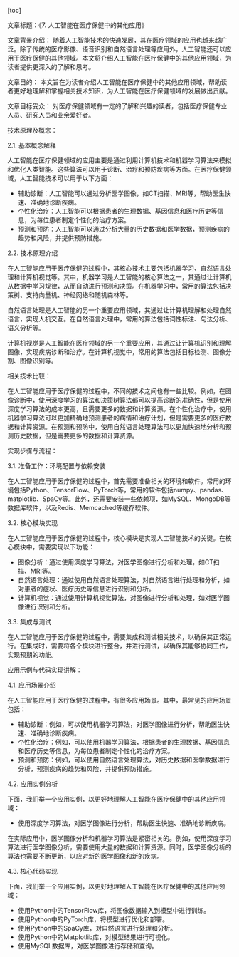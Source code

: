 
[toc]                    
                
                
文章标题：《7. 人工智能在医疗保健中的其他应用》

文章背景介绍：
随着人工智能技术的快速发展，其在医疗领域的应用也越来越广泛。除了传统的医疗影像、语音识别和自然语言处理等应用外，人工智能还可以应用于医疗保健的其他领域。本文将介绍人工智能在医疗保健中的其他应用领域，为读者提供更深入的了解和思考。

文章目的：
本文旨在为读者介绍人工智能在医疗保健中的其他应用领域，帮助读者更好地理解和掌握相关技术知识，为人工智能在医疗保健领域的发展做出贡献。

文章目标受众：
对医疗保健领域有一定的了解和兴趣的读者，包括医疗保健专业人员、研究人员和业余爱好者。

技术原理及概念：

2.1. 基本概念解释

人工智能在医疗保健领域的应用主要是通过利用计算机技术和机器学习算法来模拟和优化人类智能。这些算法可以用于诊断、治疗和预防疾病等方面。在医疗保健领域，人工智能技术可以用于以下方面：

- 辅助诊断：人工智能可以通过分析医学图像，如CT扫描、MRI等，帮助医生快速、准确地诊断疾病。
- 个性化治疗：人工智能可以根据患者的生理数据、基因信息和医疗历史等信息，为每位患者制定个性化的治疗方案。
- 预测和预防：人工智能可以通过分析大量的历史数据和医学数据，预测疾病的趋势和风险，并提供预防措施。

2.2. 技术原理介绍

在人工智能应用于医疗保健的过程中，其核心技术主要包括机器学习、自然语言处理和计算机视觉等。其中，机器学习是人工智能的核心算法之一，其通过让计算机从数据中学习规律，从而自动进行预测和决策。在机器学习中，常用的算法包括决策树、支持向量机、神经网络和随机森林等。

自然语言处理是人工智能的另一个重要应用领域，其通过让计算机理解和处理自然语言，实现人机交互。在自然语言处理中，常用的算法包括词性标注、句法分析、语义分析等。

计算机视觉是人工智能在医疗领域的另一个重要应用，其通过让计算机识别和理解图像，实现疾病诊断和治疗。在计算机视觉中，常用的算法包括目标检测、图像分割、图像识别等。

相关技术比较：

在人工智能应用于医疗保健的过程中，不同的技术之间也有一些比较。例如，在图像诊断中，使用深度学习的算法和决策树算法都可以提高诊断的准确性，但是使用深度学习算法的成本更高，且需要更多的数据和计算资源。在个性化治疗中，使用机器学习算法可以更加精确地预测患者的病情和治疗计划，但是需要更多的医疗数据和计算资源。在预测和预防中，使用自然语言处理算法可以更加快速地分析和预测历史数据，但是需要更多的数据和计算资源。

实现步骤与流程：

3.1. 准备工作：环境配置与依赖安装

在人工智能应用于医疗保健的过程中，首先需要准备相关的环境和软件。常用的环境包括Python、TensorFlow、PyTorch等，常用的软件包括numpy、pandas、matplotlib、SpaCy等。此外，还需要安装一些依赖项，如MySQL、MongoDB等数据库软件，以及Redis、Memcached等缓存软件。

3.2. 核心模块实现

在人工智能应用于医疗保健的过程中，核心模块是实现人工智能技术的关键。在核心模块中，需要实现以下功能：

- 图像分析：通过使用深度学习算法，对医学图像进行分析和处理，如CT扫描、MRI等。
- 自然语言处理：通过使用自然语言处理算法，对自然语言进行处理和分析，如对患者的症状、医疗历史等信息进行识别和分析。
- 计算机视觉：通过使用计算机视觉算法，对图像进行分析和处理，如对医学图像进行识别和分析。

3.3. 集成与测试

在人工智能应用于医疗保健的过程中，需要集成和测试相关技术，以确保其正常运行。在集成时，需要将各个模块进行整合，并进行测试，以确保其能够协同工作，实现预期的功能。

应用示例与代码实现讲解：

4.1. 应用场景介绍

在人工智能应用于医疗保健的过程中，有很多应用场景。其中，最常见的应用场景包括：

- 辅助诊断：例如，可以使用机器学习算法，对医学图像进行分析，帮助医生快速、准确地诊断疾病。
- 个性化治疗：例如，可以使用机器学习算法，根据患者的生理数据、基因信息和医疗历史等信息，为每位患者制定个性化的治疗方案。
- 预测和预防：例如，可以使用自然语言处理算法，对历史数据和医学数据进行分析，预测疾病的趋势和风险，并提供预防措施。

4.2. 应用实例分析

下面，我们举一个应用实例，以更好地理解人工智能在医疗保健中的其他应用领域：

- 使用深度学习算法，对医学图像进行分析，帮助医生快速、准确地诊断疾病。

在实际应用中，医学图像分析和机器学习算法是紧密相关的。例如，使用深度学习算法进行医学图像分析，需要使用大量的数据和计算资源。同时，医学图像分析的算法也需要不断更新，以应对新的医学图像和新的疾病。

4.3. 核心代码实现

下面，我们举一个应用实例，以更好地理解人工智能在医疗保健中的其他应用领域：

- 使用Python中的TensorFlow库，将图像数据输入到模型中进行训练。
- 使用Python中的PyTorch库，将模型进行优化和部署。
- 使用Python中的SpaCy库，对自然语言进行处理和分析。
- 使用Python中的Matplotlib库，对模型结果进行可视化。
- 使用MySQL数据库，对医学图像进行存储和查询。

